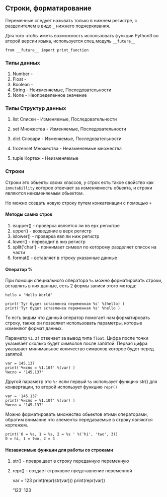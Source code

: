 ## Строки, форматирование

Переменные следует называть только в нижнем регистре, с разделителем
в виде `_` нижнего подчеркивания.

Для того чтобы иметь возможность использовать функции Python3 во второй
версии языка, используется спец модуль `__future__`

    from __future__ import print_function

### Типы данных
1) Number - 
2) Float - 
3) Boolean -  
4) String - Неизменяемые, Последовательности
5) None - Неопределенное значение

### Типы Структур данных
1) list Списки - Изменяемые, Последовательности
2) set Множества - Изменяемые, Последовательности
3) dict Словари - Изменяемые, Последовательности

4) frozenset Множества - Неизменяемые множества
5) tuple Кортеж - Неизменяемые

### Строки 
Строки это обьекты своих классов, у строк есть такое свойство как
`immutabillity` которое отвечает за изменяемость обьекта, и строки
являются неизменяемым обьектом.

Но можно создать новую строку путем конкатенации с помощью `+`

#### Методы самих строк

1) isupper() - проверка является ли вв ерх регистре
2) upper() - возведение в верх регистр
3) islower() - проверка явл ли ниж регистр
4) lower() - переводит в низ регистр
5) split('char') - принимает символ по которому разделяет список на части
6) format() - вставляет в строку указанные данные

#### Оператор %
При помощи специального оператора `%s` можно форматировать строки, вставлять 
в них данные, есть 2 формы записи этого метода:

    hello = 'Hello World'

    print('Тут будет вставленеа переменная %s' %(hello) )
    print('Тут будет вставленеа переменная %s' %hello )

То есть видим что данный оператор помогает нам форматировать строку, также он
позволяет использовать параметры, которые изменяют формат данных. 

Параметр `%1.2f` отвечает за вывод типа `float`. Цифра после точки указывает 
сколько будет символов после запятой. Первая цифра указывает минимальное 
количество символов которое будет перед запятой.

    var = 145.137
    print('Число = %1.10f' %(var) )
    Число = '145.137'

Другой параметр это `%r` если первый `%s` использует функцию str() для 
конвертации, то второй использует функцию `repr()`

    var = '145.137'
    print('Число = %1.10f' %(var) )
    Число = '145.137'

Можно форматировать множество обьектов этими операторами, обратим внимание что 
элементы передаваемые в строку являются кортежем.

    print('0 = %s, 1 = %s, 2 = %s ' %('hi', 'two', 3))
    0 = hi, 1 = two, 2 = 3 

#### Независимые функции для работы со строками
1) str() - превращает в строку переданную переменную
2) repr() - создает строковое представление переменной


    var = 123
    print(repr(str(var)))
    print(repr(var))

    '123'
    123













